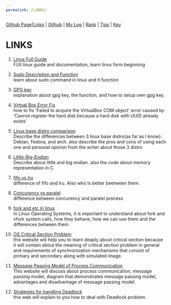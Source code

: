 ```yaml
---
permalink: /LINKS/
---
```


[Github Page]( https://thoriqaulia163.github.io/os212/)|[Links](https://thoriqaulia163.github.io/os212/LINKS/) | [Github](https://github.com/thoriqaulia163/os212) | [My Log](https://thoriqaulia163.github.io/os212/TXT/mylog.txt) | [Rank](https://thoriqaulia163.github.io/os212/TXT/myrank.txt) | [Tips](https://thoriqaulia163.github.io/os212/TIPS/) | [Key](https://thoriqaulia163.github.io/os212/TXT/mypubkey.txt)

# LINKS

1. [Linux Full Guide](https://linuxjourney.com/)<br>
   FUll linux guide and documentation, learn linux form beginning

2. [Sudo Description and Function](https://www.linuxid.net/26302/pengertian-perintah-sudo-di-linux/)<br>
   learn about sudo command in linux and it function
   
3. [GPG key](https://help.ubuntu.com/community/GnuPrivacyGuardHowto)<br>
   explanation about gpg key, the function, and how to setup own gpg key.
   
4. [Virtual Box Error Fix](https://forums.virtualbox.org/viewtopic.php?f=8&t=92942)<br>
   how to fix 'Failed to acquire the VirtualBox COM object' error caused by 'Cannot register the hard disk because a hard disk with UUID already exists'
   
5. [Linux base distro comparison](https://www.devdungeon.com/content/ubuntu-vs-debian-vs-fedora-vs-arch-vs-linux-mint)<br>
   Describe the differences between 3 linux base distro(as far as I know): Debian, Fedora, and arch. also describe the pros and cons of using each one and personal opinion from the writer about those 3 distro 
   
6. [Little-Big-Endian](https://www.geeksforgeeks.org/little-and-big-endian-mystery/)<br>
   Describe about little and big endian. also the code about memory representation in C.
   
7. [fifo vs lru](https://stressandstrains.wordpress.com/2014/02/16/fifo-vs-lru/)<br>
   difference of fifo and lru. Also who is better beetween them.
   
8. [Concurency vs paralel](https://www.geeksforgeeks.org/difference-between-concurrency-and-parallelism/)<br>
   difference between concurency and paralel process
   
9. [fork and etc in linux](https://www.linuxtechi.com/learn-use-fork-vfork-wait-exec-system-calls-linux/)<br>
   In Linux Operating Systems, it is important to understand about fork and vfork system calls, how they behave, how we can use them and the differences between them.
   
10. [OS Critical Section Problem](https://www.javatpoint.com/os-critical-section-problem)<br>
this website will help you to learn deaply about critical section because it will contain about the meaning of critical section problem in general and requirements of synchronization mechanisms that consist of primary and secondary along with simulated image.

11. [Message Passing Model of Process Communication](https://www.tutorialspoint.com/message-passing-model-of-process-communication)<br>
This website will discuss about process communication, message passing model, diagram that demonstrates message passing model, advantages and disadvantage of message passing model.

12. [Strategies for handling Deadlock](https://www.javatpoint.com/os-strategies-for-handling-deadlock)<br>
this web will explain to you how to deal with Deadlock problem.
